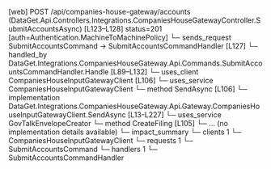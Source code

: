 [web] POST /api/companies-house-gateway/accounts  (DataGet.Api.Controllers.Integrations.CompaniesHouseGatewayController.SubmitAccountsAsync)  [L123–L128] status=201 [auth=Authentication.MachineToMachinePolicy]
  └─ sends_request SubmitAccountsCommand -> SubmitAccountsCommandHandler [L127]
    └─ handled_by DataGet.Integrations.CompaniesHouseGateway.Api.Commands.SubmitAccountsCommandHandler.Handle [L89–L132]
      └─ uses_client CompaniesHouseInputGatewayClient [L106]
      └─ uses_service CompaniesHouseInputGatewayClient
        └─ method SendAsync [L106]
          └─ implementation DataGet.Integrations.CompaniesHouseGateway.Api.Gateway.CompaniesHouseInputGatewayClient.SendAsync [L13-L227]
      └─ uses_service GovTalkEnvelopeCreator
        └─ method CreateFiling [L105]
          └─ ... (no implementation details available)
  └─ impact_summary
    └─ clients 1
      └─ CompaniesHouseInputGatewayClient
    └─ requests 1
      └─ SubmitAccountsCommand
    └─ handlers 1
      └─ SubmitAccountsCommandHandler

